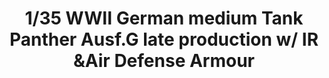 ---
title: "1/35  WWII German medium Tank   Panther Ausf.G late production w/ IR &Air Defense Armour"
price: "TBA" 
desc: "Maketa"
img_path: "/assets/img/TAKO2121.jpg"
brand: "N/A"
available: false
special_offer: false
new: false
soon: false
cat: "010000"
subcat: "013100"
subsubcat: "N/A"
sifra: "TAKO2121"
---